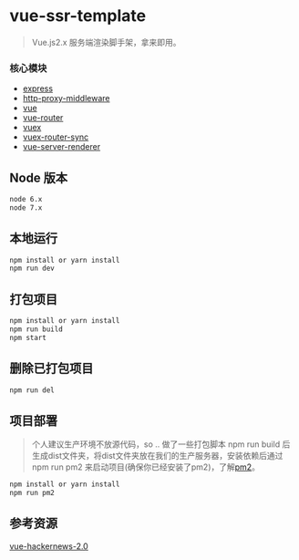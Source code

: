 # vue-ssr-template

> Vue.js2.x 服务端渲染脚手架，拿来即用。

### 核心模块
- [express](https://github.com/expressjs/express)
- [http-proxy-middleware](https://github.com/chimurai/http-proxy-middleware)
- [vue](https://github.com/vuejs/vue)
- [vue-router](https://github.com/vuejs/vue-router)
- [vuex](https://github.com/vuejs/vuex)
- [vuex-router-sync](https://github.com/vuejs/vuex-router-sync)
- [vue-server-renderer](https://github.com/vuejs/vue-ssr-docs/)

## Node 版本

```bash
node 6.x
node 7.x
```

## 本地运行

```bash
npm install or yarn install
npm run dev
```

## 打包项目

``` bash
npm install or yarn install
npm run build
npm start
```

## 删除已打包项目

``` bash
npm run del
```

## 项目部署
> 个人建议生产环境不放源代码，so .. 做了一些打包脚本 npm run build 后生成dist文件夹，将dist文件夹放在我们的生产服务器，安装依赖后通过npm run pm2 来启动项目(确保你已经安装了pm2)，了解[pm2](https://github.com/Unitech/pm2)。

``` bash
npm install or yarn install
npm run pm2
```

## 参考资源

[vue-hackernews-2.0](https://github.com/vuejs/vue-hackernews-2.0)
